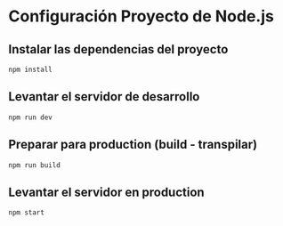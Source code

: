 # Configuración Proyecto de Node.js

## Instalar las dependencias del proyecto
```
npm install
```

## Levantar el servidor de desarrollo
```
npm run dev
```
## Preparar para production (build - transpilar)
```
npm run build
```

## Levantar el servidor en production
```
npm start
```